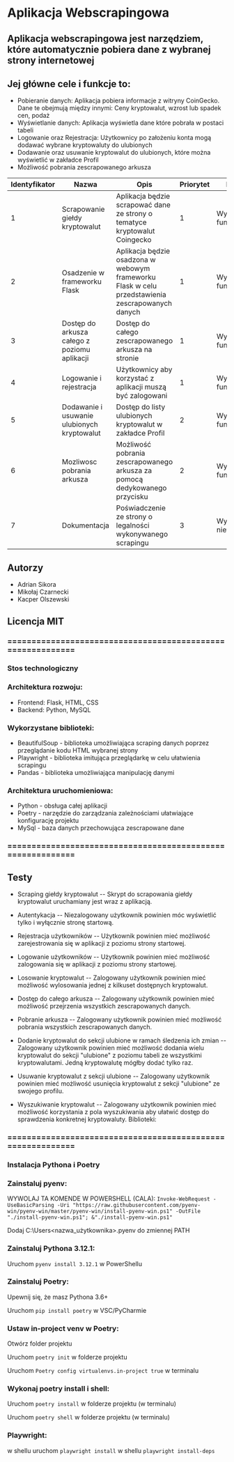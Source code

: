 # Aplikacja Webscrapingowa

## Aplikacja webscrapingowa jest narzędziem, które automatycznie pobiera dane z wybranej strony internetowej
## Jej główne cele i funkcje to:
- Pobieranie danych: Aplikacja pobiera informacje z witryny CoinGecko. Dane te obejmują między innymi: Ceny kryptowalut, wzrost lub spadek cen, podaż
- Wyświetlanie danych: Aplikacja wyświetla dane które pobrała w postaci tabeli
- Logowanie oraz Rejestracja: Użytkownicy po założeniu konta mogą dodawać wybrane kryptowaluty do ulubionych
- Dodawanie oraz usuwanie kryptowalut do ulubionych, które można wyświetlić w zakładce Profil
- Możliwość pobrania zescrapowanego arkusza 

| Identyfikator | Nazwa | Opis | Priorytet | Kategoria |
| ------------- | ----- | ---- | --------- | --------- |
| 1             | Scrapowanie giełdy kryptowalut | Aplikacja będzie scrapować dane ze strony o tematyce kryptowalut Coingecko | 1 | Wymagania funkcjonalne |
| 2             | Osadzenie w frameworku Flask   | Aplikacja będzie osadzona w webowym frameworku Flask w celu przedstawienia zescrapowanych danych | 1 | Wymagania funkcjonalne |
| 3             | Dostęp do arkusza całego z poziomu aplikacji     | Dostęp do całego zescrapowanego arkusza na stronie | 1 | Wymagania funkcjonalne |
| 4             | Logowanie i rejestracja     | Użytkownicy aby korzystać z aplikacji muszą być zalogowani | 1 | Wymagania funkcjonalne |
| 5             | Dodawanie i usuwanie ulubionych kryptowalut     | Dostęp do listy ulubionych kryptowalut w zakładce Profil | 2 | Wymagania funkcjonalne |
| 6             | Mozliwosc pobrania arkusza     | Możliwość pobrania zescrapowanego arkusza za pomocą dedykowanego przycisku | 2 | Wymagania funkcjonalne |
| 7             | Dokumentacja     | Poświadczenie ze strony o legalności wykonywanego scrapingu | 3 | Wymagania niefunkcjonalne |

## Autorzy
- Adrian Sikora
- Mikołaj Czarnecki
- Kacper Olszewski

## Licencja MIT

### ===========================================================

### Stos technologiczny
### Architektura rozwoju:
- Frontend: Flask, HTML, CSS
- Backend: Python, MySQL

### Wykorzystane biblioteki:
- BeautifulSoup - biblioteka umożliwiająca scraping danych poprzez przeglądanie kodu HTML wybranej strony
- Playwright - biblioteka imitująca przeglądarkę w celu ułatwienia scrapingu
- Pandas - biblioteka umożliwiająca manipulację danymi

### Architektura uruchomieniowa:
- Python - obsługa całej aplikacji
- Poetry - narzędzie do zarządzania zależnościami ułatwiające konfigurację projektu
- MySql - baza danych przechowująca zescrapowane dane


### ===========================================================
## Testy
- Scraping giełdy kryptowalut
-- Skrypt do scrapowania giełdy kryptowalut uruchamiany jest wraz z aplikacją.

- Autentykacja
-- Niezalogowany użytkownik powinien móc wyświetlić tylko i wyłącznie stronę startową.

- Rejestracja użytkowników
-- Użytkownik powinien mieć możliwość zarejestrowania się w aplikacji z poziomu strony startowej.

- Logowanie użytkowników
-- Użytkownik powinien mieć możliwość zalogowania się w aplikacji z poziomu strony startowej.

- Losowanie kryptowalut
-- Zalogowany użytkownik powinien mieć możliwość wylosowania jednej z kilkuset dostępnych kryptowalut.

- Dostęp do całego arkusza
-- Zalogowany użytkownik powinien mieć możliwość przejrzenia wszystkich zescrapowanych danych.

- Pobranie arkusza
-- Zalogowany użytkownik powinien mieć możliwość pobrania wszystkich zescrapowanych danych.

- Dodanie kryptowalut do sekcji ulubione w ramach śledzenia ich zmian
-- Zalogowany użytkownik powinien mieć możliwość dodania wielu kryptowalut do sekcji "ulubione" z poziomu tabeli ze wszystkimi kryptowalutami. Jedną kryptowalutę mógłby dodać tylko raz.

- Usuwanie kryptowalut z sekcji ulubione
-- Zalogowany użytkownik powinien mieć możliwość usunięcia kryptowalut z sekcji "ulubione" ze swojego profilu.

- Wyszukiwanie kryptowalut
-- Zalogowany użytkownik powinien mieć możliwość korzystania z pola wyszukiwania aby ułatwić dostęp do sprawdzenia konkretnej kryptowaluty. 
Biblioteki:


### ===========================================================
### Instalacja Pythona i Poetry
### Zainstaluj pyenv: 

  WYWOLAJ TA KOMENDE W POWERSHELL (CALA): 
  `Invoke-WebRequest -UseBasicParsing -Uri "https://raw.githubusercontent.com/pyenv-win/pyenv-win/master/pyenv-win/install-pyenv-win.ps1" -OutFile "./install-pyenv-win.ps1"; &"./install-pyenv-win.ps1"`

  Dodaj C:\Users<nazwa_użytkownika>.pyenv do zmiennej PATH

### Zainstaluj Pythona 3.12.1:

  Uruchom `pyenv install 3.12.1` w PowerShellu

### Zainstaluj Poetry:

  Upewnij się, że masz Pythona 3.6+
 
  Uruchom `pip install poetry` w VSC/PyCharmie

### Ustaw in-project venv w Poetry:
  Otwórz folder projektu
  
  Uruchom `poetry init` w folderze projektu
  
  Uruchom `Poetry config virtualenvs.in-project true` w terminalu

### Wykonaj poetry install i shell:
  Uruchom `poetry install` w folderze projektu (w terminalu)

  Uruchom `poetry shell` w folderze projektu (w terminalu)

### Playwright:
  w shellu uruchom `playwright install`
  w shellu `playwright install-deps`
